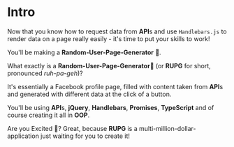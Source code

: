 # Intro

Now that you know how to request data from **API**s and use `Handlebars.js` to render data on a page really easily - it's time to put your skills to work!

  

You'll be making a **Random-User-Page-Generator** 🗿.

 What exactly is a **Random-User-Page-Generator**🗿 (or **RUPG** for short, pronounced _ruh-pa-geh_)?

  It's essentially a Facebook profile page, filled with content taken from **API**s and generated with different data at the click of a button.

You'll be using **API**s, **jQuery**, **Handlebars**, **Promises**, **TypeScript** and of course creating it all in **OOP**.


 Are you Excited 🤩? Great, because **RUPG** is a multi-million-dollar-application just waiting for you to create it!